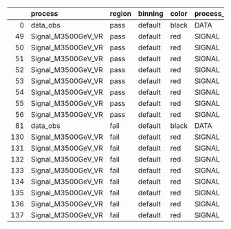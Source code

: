 |     | process            | region   | binning   | color   | process_type   |   scale | variation   | source_filename                                             | source_histname    | alias              | title           |   combine_idx |     lnN |   shapes | syst_type   | direction   | variation_alias   |
|----:|:-------------------|:---------|:----------|:--------|:---------------|--------:|:------------|:------------------------------------------------------------|:-------------------|:-------------------|:----------------|--------------:|--------:|---------:|:------------|:------------|:------------------|
|   0 | data_obs           | pass     | default   | black   | DATA           |     1   | nominal     | ./histograms_for_2DAlphabet_v4/EaDM_Cosmics_Data_VR.root    | hpass              | Cosmics_Data_VR    | Cosmics_Data_VR |           nan | nan     |      nan | nan         | nan         | nan               |
|  49 | Signal_M3500GeV_VR | pass     | default   | red     | SIGNAL         |     0.1 | lumi        | ./histograms_for_2DAlphabet_v4/EaDM_Signal_M3500GeV_VR.root | hpass              | Signal_M3500GeV_VR | DM signal       |           nan |   1.001 |      nan | lnN         | nan         | nan               |
|  50 | Signal_M3500GeV_VR | pass     | default   | red     | SIGNAL         |     0.1 | RNN         | ./histograms_for_2DAlphabet_v4/EaDM_Signal_M3500GeV_VR.root | hpass_RNNsyst_up   | Signal_M3500GeV_VR | DM signal       |           nan | nan     |        1 | shapes      | Up          | RNNsyst           |
|  51 | Signal_M3500GeV_VR | pass     | default   | red     | SIGNAL         |     0.1 | RNN         | ./histograms_for_2DAlphabet_v4/EaDM_Signal_M3500GeV_VR.root | hpass_RNNsyst_down | Signal_M3500GeV_VR | DM signal       |           nan | nan     |        1 | shapes      | Down        | RNNsyst           |
|  52 | Signal_M3500GeV_VR | pass     | default   | red     | SIGNAL         |     0.1 | pT          | ./histograms_for_2DAlphabet_v4/EaDM_Signal_M3500GeV_VR.root | hpass_pTsyst_up    | Signal_M3500GeV_VR | DM signal       |           nan | nan     |        1 | shapes      | Up          | pTsyst            |
|  53 | Signal_M3500GeV_VR | pass     | default   | red     | SIGNAL         |     0.1 | pT          | ./histograms_for_2DAlphabet_v4/EaDM_Signal_M3500GeV_VR.root | hpass_pTsyst_down  | Signal_M3500GeV_VR | DM signal       |           nan | nan     |        1 | shapes      | Down        | pTsyst            |
|  54 | Signal_M3500GeV_VR | pass     | default   | red     | SIGNAL         |     0.1 | t0          | ./histograms_for_2DAlphabet_v4/EaDM_Signal_M3500GeV_VR.root | hpass_t0syst_up    | Signal_M3500GeV_VR | DM signal       |           nan | nan     |        1 | shapes      | Up          | t0syst            |
|  55 | Signal_M3500GeV_VR | pass     | default   | red     | SIGNAL         |     0.1 | t0          | ./histograms_for_2DAlphabet_v4/EaDM_Signal_M3500GeV_VR.root | hpass_t0syst_down  | Signal_M3500GeV_VR | DM signal       |           nan | nan     |        1 | shapes      | Down        | t0syst            |
|  56 | Signal_M3500GeV_VR | pass     | default   | red     | SIGNAL         |     0.1 | nominal     | ./histograms_for_2DAlphabet_v4/EaDM_Signal_M3500GeV_VR.root | hpass              | Signal_M3500GeV_VR | DM signal       |           nan | nan     |      nan | nan         | nan         | nan               |
|  81 | data_obs           | fail     | default   | black   | DATA           |     1   | nominal     | ./histograms_for_2DAlphabet_v4/EaDM_Cosmics_Data_VR.root    | hfail              | Cosmics_Data_VR    | Cosmics_Data_VR |           nan | nan     |      nan | nan         | nan         | nan               |
| 130 | Signal_M3500GeV_VR | fail     | default   | red     | SIGNAL         |     0.1 | lumi        | ./histograms_for_2DAlphabet_v4/EaDM_Signal_M3500GeV_VR.root | hfail              | Signal_M3500GeV_VR | DM signal       |           nan |   1.001 |      nan | lnN         | nan         | nan               |
| 131 | Signal_M3500GeV_VR | fail     | default   | red     | SIGNAL         |     0.1 | RNN         | ./histograms_for_2DAlphabet_v4/EaDM_Signal_M3500GeV_VR.root | hfail_RNNsyst_up   | Signal_M3500GeV_VR | DM signal       |           nan | nan     |        1 | shapes      | Up          | RNNsyst           |
| 132 | Signal_M3500GeV_VR | fail     | default   | red     | SIGNAL         |     0.1 | RNN         | ./histograms_for_2DAlphabet_v4/EaDM_Signal_M3500GeV_VR.root | hfail_RNNsyst_down | Signal_M3500GeV_VR | DM signal       |           nan | nan     |        1 | shapes      | Down        | RNNsyst           |
| 133 | Signal_M3500GeV_VR | fail     | default   | red     | SIGNAL         |     0.1 | pT          | ./histograms_for_2DAlphabet_v4/EaDM_Signal_M3500GeV_VR.root | hfail_pTsyst_up    | Signal_M3500GeV_VR | DM signal       |           nan | nan     |        1 | shapes      | Up          | pTsyst            |
| 134 | Signal_M3500GeV_VR | fail     | default   | red     | SIGNAL         |     0.1 | pT          | ./histograms_for_2DAlphabet_v4/EaDM_Signal_M3500GeV_VR.root | hfail_pTsyst_down  | Signal_M3500GeV_VR | DM signal       |           nan | nan     |        1 | shapes      | Down        | pTsyst            |
| 135 | Signal_M3500GeV_VR | fail     | default   | red     | SIGNAL         |     0.1 | t0          | ./histograms_for_2DAlphabet_v4/EaDM_Signal_M3500GeV_VR.root | hfail_t0syst_up    | Signal_M3500GeV_VR | DM signal       |           nan | nan     |        1 | shapes      | Up          | t0syst            |
| 136 | Signal_M3500GeV_VR | fail     | default   | red     | SIGNAL         |     0.1 | t0          | ./histograms_for_2DAlphabet_v4/EaDM_Signal_M3500GeV_VR.root | hfail_t0syst_down  | Signal_M3500GeV_VR | DM signal       |           nan | nan     |        1 | shapes      | Down        | t0syst            |
| 137 | Signal_M3500GeV_VR | fail     | default   | red     | SIGNAL         |     0.1 | nominal     | ./histograms_for_2DAlphabet_v4/EaDM_Signal_M3500GeV_VR.root | hfail              | Signal_M3500GeV_VR | DM signal       |           nan | nan     |      nan | nan         | nan         | nan               |